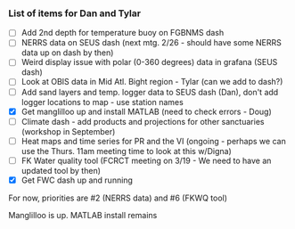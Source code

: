 ### List of items for Dan and Tylar

- [ ] Add 2nd depth for temperature buoy on FGBNMS dash
- [ ] NERRS data on SEUS dash (next mtg. 2/26 - should have some NERRS data up on dash by then)
- [ ] Weird display issue with polar (0-360 degrees) data in grafana (SEUS dash)
- [ ] Look at OBIS data in Mid Atl. Bight region - Tylar (can we add to dash?)
- [ ] Add sand layers and temp. logger data to SEUS dash (Dan), don't add logger locations to map - use station names
- [X] Get manglilloo up and install MATLAB (need to check errors - Doug)
- [ ] Climate dash - add products and projections for other sanctuaries (workshop in September)
- [ ] Heat maps and time series for PR and the VI (ongoing - perhaps we can use the Thurs. 11am meeting time to look at this w/Digna)
- [ ] FK Water quality tool (FCRCT meeting on 3/19 - We need to have an updated tool by then)
- [X] Get FWC dash up and running

For now, priorities are #2 (NERRS data) and #6 (FKWQ tool)

Manglilloo is up. MATLAB install remains

